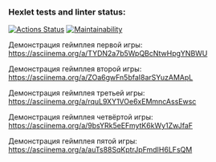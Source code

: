 ### Hexlet tests and linter status:
[![Actions Status](https://github.com/MarkDementev/java-project-61/workflows/hexlet-check/badge.svg)](https://github.com/MarkDementev/java-project-61/actions)
[![Maintainability](https://api.codeclimate.com/v1/badges/6a9bb7f78f2ff1430409/maintainability)](https://codeclimate.com/github/MarkDementev/java-project-61/maintainability)

Демонстрация геймплея первой игры:
https://asciinema.org/a/TYDN2a7b5WpQBcNtwHpgYNBWU

Демонстрация геймплея второй игры:
https://asciinema.org/a/ZOa6gwFn5bfaI8arSYuzAMApL

Демонстрация геймплея третьей игры:
https://asciinema.org/a/rquL9XY1VOe6xEMmncAssEwsc

Демонстрация геймплея четвёртой игры:
https://asciinema.org/a/9bsYRk5eEFmytK6kWy1ZwJfaF

Демонстрация геймплея пятой игры:
https://asciinema.org/a/auTs88SqKptrJpFmdIH6LFsQM
